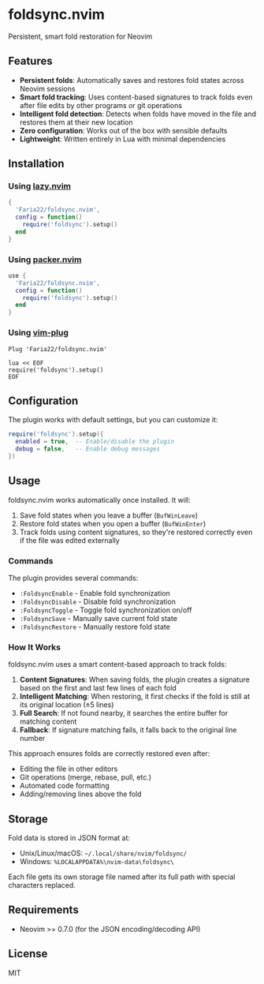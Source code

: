 # foldsync.nvim
Persistent, smart fold restoration for Neovim

## Features

- **Persistent folds**: Automatically saves and restores fold states across Neovim sessions
- **Smart fold tracking**: Uses content-based signatures to track folds even after file edits by other programs or git operations
- **Intelligent fold detection**: Detects when folds have moved in the file and restores them at their new location
- **Zero configuration**: Works out of the box with sensible defaults
- **Lightweight**: Written entirely in Lua with minimal dependencies

## Installation

### Using [lazy.nvim](https://github.com/folke/lazy.nvim)

```lua
{
  'Faria22/foldsync.nvim',
  config = function()
    require('foldsync').setup()
  end
}
```

### Using [packer.nvim](https://github.com/wbthomason/packer.nvim)

```lua
use {
  'Faria22/foldsync.nvim',
  config = function()
    require('foldsync').setup()
  end
}
```

### Using [vim-plug](https://github.com/junegunn/vim-plug)

```vim
Plug 'Faria22/foldsync.nvim'

lua << EOF
require('foldsync').setup()
EOF
```

## Configuration

The plugin works with default settings, but you can customize it:

```lua
require('foldsync').setup({
  enabled = true,  -- Enable/disable the plugin
  debug = false,   -- Enable debug messages
})
```

## Usage

foldsync.nvim works automatically once installed. It will:

1. Save fold states when you leave a buffer (`BufWinLeave`)
2. Restore fold states when you open a buffer (`BufWinEnter`)
3. Track folds using content signatures, so they're restored correctly even if the file was edited externally

### Commands

The plugin provides several commands:

- `:FoldsyncEnable` - Enable fold synchronization
- `:FoldsyncDisable` - Disable fold synchronization
- `:FoldsyncToggle` - Toggle fold synchronization on/off
- `:FoldsyncSave` - Manually save current fold state
- `:FoldsyncRestore` - Manually restore fold state

### How It Works

foldsync.nvim uses a smart content-based approach to track folds:

1. **Content Signatures**: When saving folds, the plugin creates a signature based on the first and last few lines of each fold
2. **Intelligent Matching**: When restoring, it first checks if the fold is still at its original location (±5 lines)
3. **Full Search**: If not found nearby, it searches the entire buffer for matching content
4. **Fallback**: If signature matching fails, it falls back to the original line number

This approach ensures folds are correctly restored even after:
- Editing the file in other editors
- Git operations (merge, rebase, pull, etc.)
- Automated code formatting
- Adding/removing lines above the fold

## Storage

Fold data is stored in JSON format at:
- Unix/Linux/macOS: `~/.local/share/nvim/foldsync/`
- Windows: `%LOCALAPPDATA%\nvim-data\foldsync\`

Each file gets its own storage file named after its full path with special characters replaced.

## Requirements

- Neovim >= 0.7.0 (for the JSON encoding/decoding API)

## License

MIT
